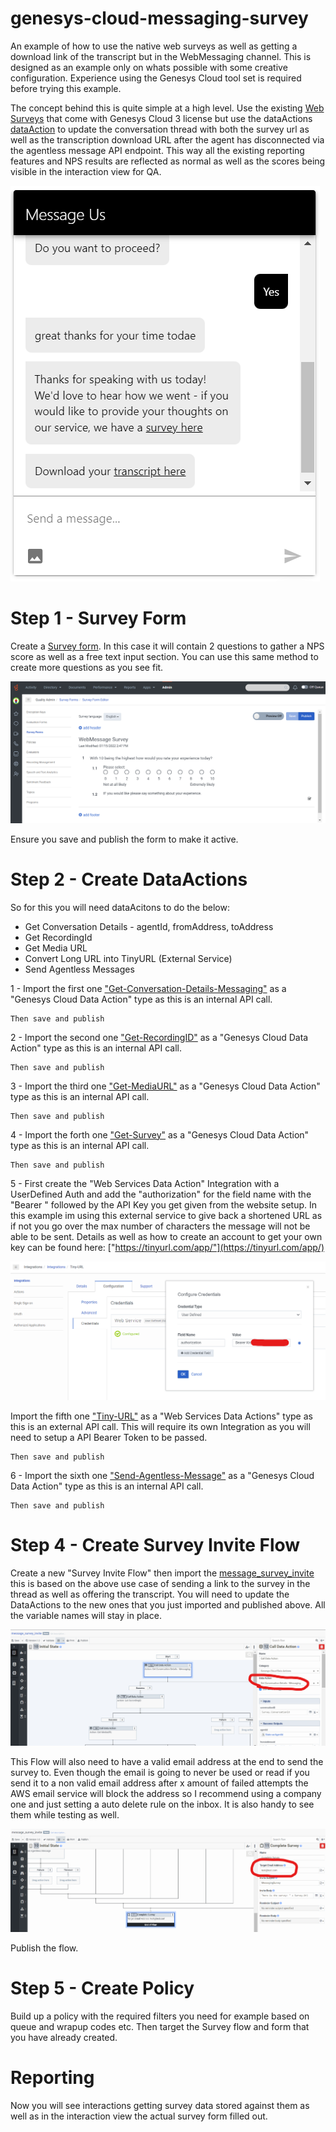 # genesys-cloud-messaging-survey

An example of how to use the native web surveys as well as getting a download link of the transcript but in the WebMessaging channel. This is designed as an example only on whats possible with some creative configuration. Experience using the Genesys Cloud tool set is required before trying this example.

The concept behind this is quite simple at a high level. Use the existing [Web Surveys](https://help.mypurecloud.com/articles/about-web-surveys/) that come with Genesys Cloud 3 license but use the dataActions [dataAction](https://help.mypurecloud.com/articles/about-the-data-actions-integrations/) to update the conversation thread with both the survey url as well as the transcription download URL after the agent has disconnected via the agentless message API endpoint. This way all the existing reporting features and NPS results are reflected as normal as well as the scores being visible in the interaction view for QA.

![](/docs/images/widgetExperience.png?raw=true)


# Step 1 - Survey Form

Create a [Survey form](https://help.mypurecloud.com/articles/create-a-web-survey-form/). In this case it will contain 2 questions to gather a NPS score as well as a free text input section. You can use this same method to create more questions as you see fit.

![](/docs/images/surveyForm.png?raw=true)

Ensure you save and publish the form to make it active.

# Step 2 - Create DataActions

So for this you will need dataAcitons to do the below:

* Get Conversation Details - agentId, fromAddress, toAddress
* Get RecordingId
* Get Media URL
* Convert Long URL into TinyURL (External Service)
* Send Agentless Messages

1 - Import the first one ["Get-Conversation-Details-Messaging"](/docs/dataAction/Get-Conversation-Details-Messaging.json) as a "Genesys Cloud Data Action" type as this is an internal API call.

    Then save and publish

2 - Import the second one ["Get-RecordingID"](/docs/dataAction/Get-RecordingID.json) as a "Genesys Cloud Data Action" type as this is an internal API call.

    Then save and publish

3 - Import the third one ["Get-MediaURL"](/docs/dataAction/Get-MediaURL.json) as a "Genesys Cloud Data Action" type as this is an internal API call.

    Then save and publish

4 - Import the forth one ["Get-Survey"](/docs/dataAction/Get-Survey.json) as a "Genesys Cloud Data Action" type as this is an internal API call.

    Then save and publish

5 - First create the "Web Services Data Action" Integration with a UserDefined Auth and add the "authorization" for the field name with the "Bearer " followed by the API Key you get given from the website setup. In this example im using this external service to give back a shortened URL as if not you go over the max number of characters the message will not be able to be sent. Details as well as how to create an account to get your own key can be found here: ["https://tinyurl.com/app/"](https://tinyurl.com/app/)

![](/docs/images/createIntegration.png?raw=true)

Import the fifth one ["Tiny-URL"](/docs/dataAction/Tiny-URL.json) as a "Web Services Data Actions" type as this is an external API call. This will require its own Integration as you will need to setup a API Bearer Token to be passed.

    Then save and publish

6 - Import the sixth one ["Send-Agentless-Message"](/docs/dataAction/Send-Agentless-Message.json) as a "Genesys Cloud Data Action" type as this is an internal API call.

    Then save and publish

# Step 4 - Create Survey Invite Flow

Create a new "Survey Invite Flow" then import the [message_survey_invite](/docs/flow/message_survey_invite_v1-0.i3SurveyInviteFlow) this is based on the above use case of sending a link to the survey in the thread as well as offering the transcript. You will need to update the DataActions to the new ones that you just imported and published above. All the variable names will stay in place.

![](/docs/images/updateDataActions.png?raw=true)

This Flow will also need to have a valid email address at the end to send the survey to. Even though the email is going to never be used or read if you send it to a non valid email address after x amount of failed attempts the AWS email service will block the address so I recommend using a company one and just setting a auto delete rule on the inbox. It is also handy to see them while testing as well.

![](/docs/images/updateEmail.png?raw=true)

Publish the flow.

# Step 5 - Create Policy

Build up a policy with the required filters you need for example based on queue and wrapup codes etc. Then target the Survey flow and form that you have already created.

 # Reporting

Now you will see interactions getting survey data stored against them as well as in the interaction view the actual survey form filled out.

